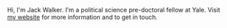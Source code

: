Hi, I'm Jack Walker. I'm a political science pre-doctoral fellow at Yale. Visit <a href="https://walkerdjack.github.io" target="_blank" rel="noopener noreferrer">my website</a> for more information and to get in touch.
